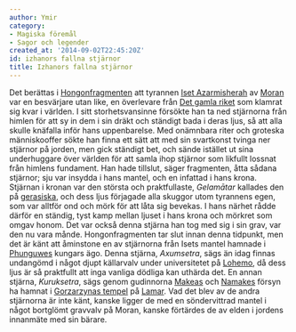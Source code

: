 ```yaml
---
author: Ymir
category:
- Magiska föremål
- Sagor och legender
created_at: '2014-09-02T22:45:20Z'
id: izhanors fallna stjärnor
title: Izhanors fallna stjärnor
---
```

Det berättas i [Hongonfragmenten] att tyrannen [Iset Azarmisherah] av [Moran] var en besvärjare utan like, en överlevare från [Det gamla riket] som klamrat sig kvar i världen. I sitt storhetsvansinne försökte han ta ned stjärnorna från himlen för att sy in dem i sin dräkt och ständigt bada i deras ljus, så att alla skulle knäfalla inför hans uppenbarelse. Med onämnbara riter och groteska människooffer sökte han finna ett sätt att med sin svartkonst tvinga ner stjärnor på jorden, men gick ständigt bet, och sände istället ut sina underhuggare över världen för att samla ihop stjärnor som likfullt lossnat från himlens fundament. Han hade tillslut, säger fragmenten, åtta sådana stjärnor; sju var insydda i hans mantel, och en infattad i hans krona. Stjärnan i kronan var den största och praktfullaste, *Gelamātar* kallades den på [gerasiska], och dess ljus förjagade alla skuggor utom tyrannens egen, som var alltför ond och mörk för att låta sig bevekas. I hans närhet rådde därför en ständig, tyst kamp mellan ljuset i hans krona och mörkret som omgav honom. Det var också denna stjärna han tog med sig i sin grav, var den nu vara månde. Hongonfragmenten tar slut innan denna tidpunkt, men det är känt att åminstone en av stjärnorna från Isets mantel hamnade i [Phunguwes] kungars ägo. Denna stjärna, *Axumsetra*, sägs än idag finnas undangömd i något djupt källarvalv under universitetet på [Lohemo], då dess ljus är så praktfullt att inga vanliga dödliga kan uthärda det. En annan stjärna, *Kuruksetra*, sägs genom gudinnorna [Makeas] och [Namakes] försyn ha hamnat i [Gorzarzynas tempel] på [Lamar]. Vad det blev av de andra stjärnorna är inte känt, kanske ligger de med en söndervittrad mantel i något bortglömt gravvalv på Moran, kanske förtärdes de av elden i jordens innanmäte med sin bärare.

  [Hongonfragmenten]: Hongonfragmenten
  [Iset Azarmisherah]: Iset_Azarmisherah
  [Moran]: Moran
  [Det gamla riket]: Det_gamla_riket
  [gerasiska]: Gerasiska
  [Phunguwes]: Phunguwe
  [Lohemo]: Lohemo
  [Makeas]: Makea
  [Namakes]: Namake
  [Gorzarzynas tempel]: Gorzarzynas_tempel
  [Lamar]: Lamar